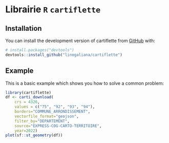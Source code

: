 # Librairie `R` `cartiflette`

<!-- badges: start -->
<!-- badges: end -->

## Installation

You can install the development version of cartiflette from [GitHub](https://github.com/) with:

``` r
# install.packages("devtools")
devtools::install_github("linogaliana/cartiflette")
```

## Example

This is a basic example which shows you how to solve a common problem:

``` r
library(cartiflette)
df <- carti_download(
    crs = 4326,
    values = c("75", "92", "93", "94"),
    borders="COMMUNE_ARRONDISSEMENT",
    vectorfile_format="geojson",
    filter_by="DEPARTEMENT",
    source="EXPRESS-COG-CARTO-TERRITOIRE",
    year=2022)
plot(sf::st_geometry(df))
```

